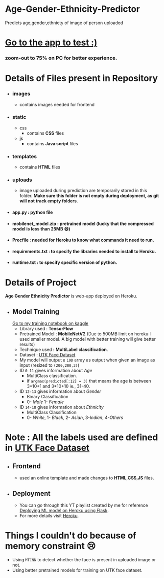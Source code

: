 # Age-Gender-Ethnicity-Predictor
Predicts age,gender,ethnicty of image of person uploaded

# [Go to the app to test :)](https://aseprediction.herokuapp.com/)
### zoom-out to 75% on PC for better experience.

# Details of Files present in Repository
- ### images
    - contains images needed for frontend
- ### static
    - css
       - contains **CSS** files
    - js
       - contains **Java script** files
 - ### templates
     - contains **HTML** files 
 - ### uploads
     - image uploaded during prediction are temporarily stored in this folder. **Make sure this folder is not empty during deployment, as git will not track empty folders**.
 - #### app.py : python file
 - #### mobilenet_model.zip : pretrained model (lucky that the compressed model is less than 25MB 😄)
 - #### Procfile : needed for Heroku to know what commands it need to run.
 - #### requirements.txt : to specify the libraries needed to install to Heroku.
 - #### runtime.txt : to specify specific version of python.


# Details of Project

**Age Gender Ethnicity Predictor** is web-app deployed on Heroku.
- ## Model Training
  [Go to my training notebook on kaggle](https://www.kaggle.com/shanmukh05/age-sex-ethnicity-detection-using-multi-ouput)
     - Library used : **TensorFlow**
     - Pretrained Model : **MobileNetV2** (Due to 500MB limit on heroku I used smaller model. A big model with better training will give better results)
     - Technique used : **MultiLabel classification**. 
     - Dataset : [UTK Face Dataset](https://www.kaggle.com/shanmukh05/agedetection)
     - My model will output a `19D` array as output when given an image as input (resized to `(200,200,3)`)
     - ID `0-11` gives information about *Age*
         - MultiClass classification.
         - if `argmax(predicted[:12] = 3)` that means the age is between 3\*10+1 and 3\*10+10 ie., 31-40.
     - ID `12-13` gives information about *Gender*
         - Binary Classification
         - 0- *Male* 1- *Female*
     - ID `14-18` gives information about *Ethnicity*
         - MultiClass Classification
         - 0- *White*, 1- *Black*, 2- *Asian*, 3-*Indian*, 4-*Others*

# Note : All the labels used are defined in [UTK Face Dataset](https://www.kaggle.com/shanmukh05/agedetection)
 
 - ## Frontend
     - used an online template and made changes to **HTML**,**CSS**,**JS** files.

 - ## Deployment
     - You can go through this YT playlist created by me for reference [Deploying ML model on Heroku using Flask](https://www.youtube.com/playlist?list=PL9NRL49Dq8llKW_QW510V-MgIGWhvZoOX).
     - For more details visit [Heroku](https://www.heroku.com/).

# Things I couldn't do because of memory constraint 😢
- Using `MTCNN` to detect whether the face is present in uploaded image or not.
- Using better pretrained models for training on UTK face dataset.
